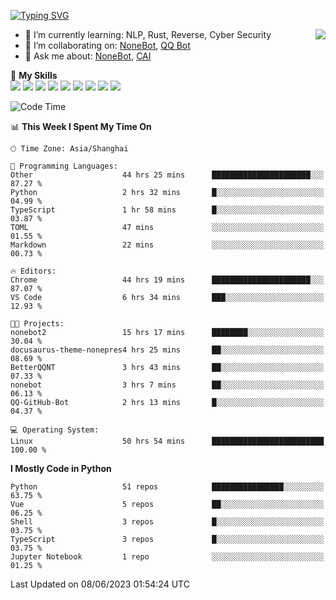 [![Typing SVG](https://readme-typing-svg.herokuapp.com?size=25&duration=2500&color=8C43EA&vCenter=true&width=200&height=40&lines=Hi+there+%F0%9F%91%8B%F0%9F%8F%BB;I'm+yanyongyu)](https://git.io/typing-svg)

<a href="#">
  <img align="right" src="https://github-readme-stats.vercel.app/api?username=yanyongyu&count_private=true&show_icons=true&bg_color=15,f2f7fd,E0EAFC" />
</a>

- 🌱 I’m currently learning: NLP, Rust, Reverse, Cyber Security
- 👯 I’m collaborating on: [NoneBot](https://github.com/nonebot), [QQ Bot](https://github.com/Mrs4s/go-cqhttp)
- 💬 Ask me about: [NoneBot](https://github.com/nonebot), [CAI](https://github.com/cscs181/CAI)

🌟 **My Skills**  
![](https://img.shields.io/badge/-Python-3e74a2?style=flat-square&logo=Python&logoColor=fff)
![](https://img.shields.io/badge/-Node.js-339933?style=flat-square&logo=Node.js&logoColor=fff)
![](https://img.shields.io/badge/-Vue-4fc08d?style=flat-square&logo=Vue.js&logoColor=fff)
![](https://img.shields.io/badge/-React-2d98ce?style=flat-square&logo=React&logoColor=fff)
![](https://img.shields.io/badge/-Docker-2496ED?style=flat-square&logo=Docker&logoColor=fff)
![](https://img.shields.io/badge/-Linux-000000?style=flat-square&logo=Linux&logoColor=fff)
![](https://img.shields.io/badge/-MySQL-4479A1?style=flat-square&logo=MySQL&logoColor=fff)
![](https://img.shields.io/badge/-Redis-DC382D?style=flat-square&logo=Redis&logoColor=fff)
![](https://img.shields.io/badge/-MongoDB-47A248?style=flat-square&logo=MongoDB&logoColor=fff)

<!--START_SECTION:waka-->
![Code Time](http://img.shields.io/badge/Code%20Time-4%2C205%20hrs%2041%20mins-blue)

📊 **This Week I Spent My Time On** 

```text
🕑︎ Time Zone: Asia/Shanghai

💬 Programming Languages: 
Other                    44 hrs 25 mins      ██████████████████████░░░   87.27 % 
Python                   2 hrs 32 mins       █░░░░░░░░░░░░░░░░░░░░░░░░   04.99 % 
TypeScript               1 hr 58 mins        █░░░░░░░░░░░░░░░░░░░░░░░░   03.87 % 
TOML                     47 mins             ░░░░░░░░░░░░░░░░░░░░░░░░░   01.55 % 
Markdown                 22 mins             ░░░░░░░░░░░░░░░░░░░░░░░░░   00.73 % 

🔥 Editors: 
Chrome                   44 hrs 19 mins      ██████████████████████░░░   87.07 % 
VS Code                  6 hrs 34 mins       ███░░░░░░░░░░░░░░░░░░░░░░   12.93 % 

🐱‍💻 Projects: 
nonebot2                 15 hrs 17 mins      ████████░░░░░░░░░░░░░░░░░   30.04 % 
docusaurus-theme-nonepres4 hrs 25 mins       ██░░░░░░░░░░░░░░░░░░░░░░░   08.69 % 
BetterQQNT               3 hrs 43 mins       ██░░░░░░░░░░░░░░░░░░░░░░░   07.33 % 
nonebot                  3 hrs 7 mins        ██░░░░░░░░░░░░░░░░░░░░░░░   06.13 % 
QQ-GitHub-Bot            2 hrs 13 mins       █░░░░░░░░░░░░░░░░░░░░░░░░   04.37 % 

💻 Operating System: 
Linux                    50 hrs 54 mins      █████████████████████████   100.00 % 
```

**I Mostly Code in Python** 

```text
Python                   51 repos            ████████████████░░░░░░░░░   63.75 % 
Vue                      5 repos             ██░░░░░░░░░░░░░░░░░░░░░░░   06.25 % 
Shell                    3 repos             █░░░░░░░░░░░░░░░░░░░░░░░░   03.75 % 
TypeScript               3 repos             █░░░░░░░░░░░░░░░░░░░░░░░░   03.75 % 
Jupyter Notebook         1 repo              ░░░░░░░░░░░░░░░░░░░░░░░░░   01.25 % 
```




 Last Updated on 08/06/2023 01:54:24 UTC
<!--END_SECTION:waka-->
